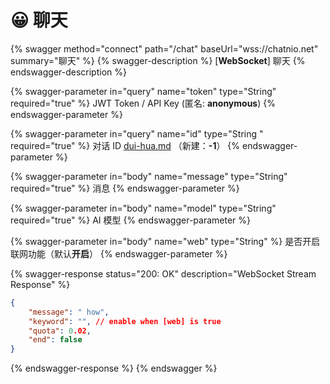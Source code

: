 # 😀 聊天



{% swagger method="connect" path="/chat" baseUrl="wss://chatnio.net" summary="聊天" %}
{% swagger-description %}
\[**WebSocket**] 聊天
{% endswagger-description %}

{% swagger-parameter in="query" name="token" type="String" required="true" %}
JWT Token / API Key (匿名: **anonymous**)
{% endswagger-parameter %}

{% swagger-parameter in="query" name="id" type="String " required="true" %}
对话 ID [dui-hua.md](dui-hua.md "mention") （新建：**-1**）
{% endswagger-parameter %}

{% swagger-parameter in="body" name="message" type="String" required="true" %}
消息
{% endswagger-parameter %}

{% swagger-parameter in="body" name="model" type="String" required="true" %}
AI 模型
{% endswagger-parameter %}

{% swagger-parameter in="body" name="web" type="String" %}
是否开启联网功能（默认**开启**）
{% endswagger-parameter %}

{% swagger-response status="200: OK" description="WebSocket Stream Response" %}
```json
{
    "message": " how",
    "keyword": "", // enable when [web] is true
    "quota": 0.02,
    "end": false
}
```
{% endswagger-response %}
{% endswagger %}
